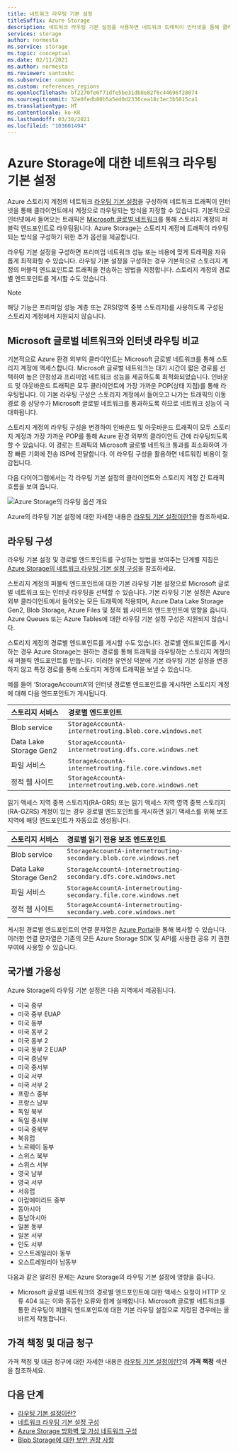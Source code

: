 ```yaml
---
title: 네트워크 라우팅 기본 설정
titleSuffix: Azure Storage
description: 네트워크 라우팅 기본 설정을 사용하면 네트워크 트래픽이 인터넷을 통해 클라이언트에서 계정으로 라우팅되는 방식을 지정할 수 있습니다.
services: storage
author: normesta
ms.service: storage
ms.topic: conceptual
ms.date: 02/11/2021
ms.author: normesta
ms.reviewer: santoshc
ms.subservice: common
ms.custom: references_regions
ms.openlocfilehash: bf2270fe6f71dfe5be31db8e82f6c44696f28074
ms.sourcegitcommit: 32e0fedb80b5a5ed0d2336cea18c3ec3b5015ca1
ms.translationtype: HT
ms.contentlocale: ko-KR
ms.lasthandoff: 03/30/2021
ms.locfileid: "103601494"
---
```

# <a name="network-routing-preference-for-azure-storage"></a>Azure Storage에 대한 네트워크 라우팅 기본 설정

Azure 스토리지 계정의 네트워크 [라우팅 기본 설정](../../virtual-network/routing-preference-overview.md)을 구성하여 네트워크 트래픽이 인터넷을 통해 클라이언트에서 계정으로 라우팅되는 방식을 지정할 수 있습니다. 기본적으로 인터넷에서 들어오는 트래픽은 [Microsoft 글로벌 네트워크](../../networking/microsoft-global-network.md)를 통해 스토리지 계정의 퍼블릭 엔드포인트로 라우팅됩니다. Azure Storage는 스토리지 계정에 트래픽이 라우팅되는 방식을 구성하기 위한 추가 옵션을 제공합니다.

라우팅 기본 설정을 구성하면 프리미엄 네트워크 성능 또는 비용에 맞게 트래픽을 자유롭게 최적화할 수 있습니다. 라우팅 기본 설정을 구성하는 경우 기본적으로 스토리지 계정의 퍼블릭 엔드포인트로 트래픽을 전송하는 방법을 지정합니다. 스토리지 계정의 경로별 엔드포인트를 게시할 수도 있습니다.

> [!NOTE]
> 해당 기능은 프리미엄 성능 계층 또는 ZRS(영역 중복 스토리지)를 사용하도록 구성된 스토리지 계정에서 지원되지 않습니다.

## <a name="microsoft-global-network-versus-internet-routing"></a>Microsoft 글로벌 네트워크와 인터넷 라우팅 비교

기본적으로 Azure 환경 외부의 클라이언트는 Microsoft 글로벌 네트워크를 통해 스토리지 계정에 액세스합니다. Microsoft 글로벌 네트워크는 대기 시간이 짧은 경로를 선택하여 높은 안정성과 프리미엄 네트워크 성능을 제공하도록 최적화되었습니다. 인바운드 및 아웃바운드 트래픽은 모두 클라이언트에 가장 가까운 POP(상태 지점)를 통해 라우팅됩니다. 이 기본 라우팅 구성은 스토리지 계정에서 들어오고 나가는 트래픽의 이동 경로 중 상당수가 Microsoft 글로벌 네트워크를 통과하도록 하므로 네트워크 성능이 극대화됩니다.

스토리지 계정의 라우팅 구성을 변경하여 인바운드 및 아웃바운드 트래픽이 모두 스토리지 계정과 가장 가까운 POP를 통해 Azure 환경 외부의 클라이언트 간에 라우팅되도록 할 수 있습니다. 이 경로는 트래픽의 Microsoft 글로벌 네트워크 통과를 최소화하여 가장 빠른 기회에 전송 ISP에 전달합니다. 이 라우팅 구성을 활용하면 네트워킹 비용이 절감됩니다.

다음 다이어그램에서는 각 라우팅 기본 설정의 클라이언트와 스토리지 계정 간 트래픽 흐름을 보여 줍니다.

![Azure Storage의 라우팅 옵션 개요](media/network-routing-preference/routing-options-diagram.png)

Azure의 라우팅 기본 설정에 대한 자세한 내용은 [라우팅 기본 설정이란?](../../virtual-network/routing-preference-overview.md)을 참조하세요.

## <a name="routing-configuration"></a>라우팅 구성

라우팅 기본 설정 및 경로별 엔드포인트를 구성하는 방법을 보여주는 단계별 지침은 [Azure Storage의 네트워크 라우팅 기본 설정 구성](configure-network-routing-preference.md)을 참조하세요.

스토리지 계정의 퍼블릭 엔드포인트에 대한 기본 라우팅 기본 설정으로 Microsoft 글로벌 네트워크 또는 인터넷 라우팅을 선택할 수 있습니다. 기본 라우팅 기본 설정은 Azure 외부 클라이언트에서 들어오는 모든 트래픽에 적용되며, Azure Data Lake Storage Gen2, Blob Storage, Azure Files 및 정적 웹 사이트의 엔드포인트에 영향을 줍니다. Azure Queues 또는 Azure Tables에 대한 라우팅 기본 설정 구성은 지원되지 않습니다.

스토리지 계정의 경로별 엔드포인트를 게시할 수도 있습니다. 경로별 엔드포인트를 게시하는 경우 Azure Storage는 원하는 경로를 통해 트래픽을 라우팅하는 스토리지 계정의 새 퍼블릭 엔드포인트를 만듭니다. 이러한 유연성 덕분에 기본 라우팅 기본 설정을 변경하지 않고 특정 경로를 통해 스토리지 계정에 트래픽을 보낼 수 있습니다.

예를 들어 ‘StorageAccountA’의 인터넷 경로별 엔드포인트를 게시하면 스토리지 계정에 대해 다음 엔드포인트가 게시됩니다.

| 스토리지 서비스        | 경로별 엔드포인트                                  |
| :--------------------- | :------------------------------------------------------- |
| Blob service           | `StorageAccountA-internetrouting.blob.core.windows.net`  |
| Data Lake Storage Gen2 | `StorageAccountA-internetrouting.dfs.core.windows.net`   |
| 파일 서비스           | `StorageAccountA-internetrouting.file.core.windows.net`  |
| 정적 웹 사이트        | `StorageAccountA-internetrouting.web.core.windows.net`   |

읽기 액세스 지역 중복 스토리지(RA-GRS) 또는 읽기 액세스 지역 영역 중복 스토리지(RA-GZRS) 계정이 있는 경우 경로별 엔드포인트를 게시하면 읽기 액세스를 위해 보조 지역에 해당 엔드포인트가 자동으로 생성됩니다.

| 스토리지 서비스        | 경로별 읽기 전용 보조 엔드포인트                        |
| :--------------------- | :----------------------------------------------------------------- |
| Blob service           | `StorageAccountA-internetrouting-secondary.blob.core.windows.net`  |
| Data Lake Storage Gen2 | `StorageAccountA-internetrouting-secondary.dfs.core.windows.net`   |
| 파일 서비스           | `StorageAccountA-internetrouting-secondary.file.core.windows.net`  |
| 정적 웹 사이트        | `StorageAccountA-internetrouting-secondary.web.core.windows.net`   |

게시된 경로별 엔드포인트의 연결 문자열은 [Azure Portal](https://portal.azure.com)을 통해 복사할 수 있습니다. 이러한 연결 문자열은 기존의 모든 Azure Storage SDK 및 API를 사용한 공유 키 권한 부여에 사용할 수 있습니다.

## <a name="regional-availability"></a>국가별 가용성

Azure Storage의 라우팅 기본 설정은 다음 지역에서 제공됩니다.

- 미국 중부 
- 미국 중부 EUAP
- 미국 동부 
- 미국 동부 2
- 미국 동부 2 
- 미국 동부 2 EUAP
- 미국 중남부
- 미국 중서부
- 미국 서부 
- 미국 서부 2 
- 프랑스 중부 
- 프랑스 남부 
- 독일 북부 
- 독일 중서부 
- 미국 중북부
- 북유럽 
- 노르웨이 동부 
- 스위스 북부
- 스위스 서부
- 영국 남부 
- 영국 서부 
- 서유럽 
- 아랍에미리트 중부
- 동아시아 
- 동남아시아 
- 일본 동부 
- 일본 서부 
- 인도 서부
- 오스트레일리아 동부 
- 오스트레일리아 남동부 

다음과 같은 알려진 문제는 Azure Storage의 라우팅 기본 설정에 영향을 줍니다.

- Microsoft 글로벌 네트워크의 경로별 엔드포인트에 대한 액세스 요청이 HTTP 오류 404 또는 이와 동등한 오류와 함께 실패합니다. Microsoft 글로벌 네트워크를 통한 라우팅이 퍼블릭 엔드포인트에 대한 기본 라우팅 설정으로 지정된 경우에는 올바르게 작동합니다.

## <a name="pricing-and-billing"></a>가격 책정 및 대금 청구

가격 책정 및 대금 청구에 대한 자세한 내용은 [라우팅 기본 설정이란?](../../virtual-network/routing-preference-overview.md#pricing)의 **가격 책정** 섹션을 참조하세요.

## <a name="next-steps"></a>다음 단계

- [라우팅 기본 설정이란?](../../virtual-network/routing-preference-overview.md)
- [네트워크 라우팅 기본 설정 구성](configure-network-routing-preference.md)
- [Azure Storage 방화벽 및 가상 네트워크 구성](storage-network-security.md)
- [Blob Storage에 대한 보안 권장 사항](../blobs/security-recommendations.md)
